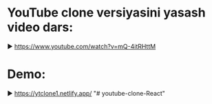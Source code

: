 # YouTube clone versiyasini yasash video dars:

► https://www.youtube.com/watch?v=mQ-4itRHttM

# Demo:

► https://ytclone1.netlify.app/
"# youtube-clone-React" 
